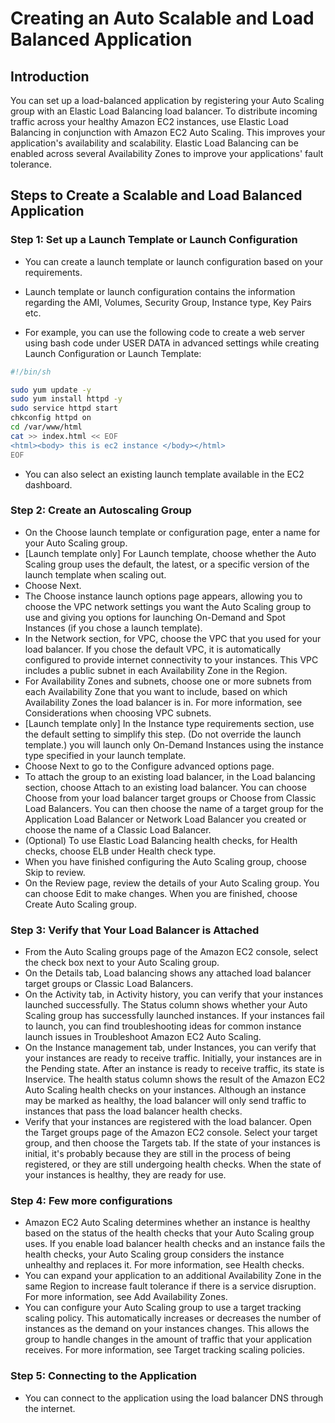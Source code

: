 # Creating an Auto Scalable and Load Balanced Application

## Introduction

You can set up a load-balanced application by registering your Auto Scaling group with an Elastic Load Balancing load balancer. To distribute incoming traffic across your healthy Amazon EC2 instances, use Elastic Load Balancing in conjunction with Amazon EC2 Auto Scaling. This improves your application's availability and scalability. Elastic Load Balancing can be enabled across several Availability Zones to improve your applications' fault tolerance.

## Steps to Create a Scalable and Load Balanced Application

### Step 1: Set up a Launch Template or Launch Configuration

 - You can create a launch template or launch configuration based on your requirements.

 - Launch template or launch configuration contains the information regarding the AMI, Volumes, Security Group, Instance type, Key Pairs etc.

 - For example, you can use the following code to create a web server using bash code under USER DATA in advanced settings while creating Launch Configuration or Launch Template:

```bash
#!/bin/sh

sudo yum update -y
sudo yum install httpd -y
sudo service httpd start
chkconfig httpd on
cd /var/www/html
cat >> index.html << EOF
<html><body> this is ec2 instance </body></html>
EOF
```
 - You can also select an existing launch template available in the EC2 dashboard.

### Step 2: Create an Autoscaling Group

- On the Choose launch template or configuration page, enter a name for your Auto Scaling group.
- [Launch template only] For Launch template, choose whether the Auto Scaling group uses the default, the latest, or a specific version of the launch template when scaling out.
- Choose Next.
- The Choose instance launch options page appears, allowing you to choose the VPC network settings you want the Auto Scaling group to use and giving you options for launching On-Demand and Spot Instances (if you chose a launch template).
- In the Network section, for VPC, choose the VPC that you used for your load balancer. If you chose the default VPC, it is automatically configured to provide internet connectivity to your instances. This VPC includes a public subnet in each Availability Zone in the Region.
- For Availability Zones and subnets, choose one or more subnets from each Availability Zone that you want to include, based on which Availability Zones the load balancer is in. For more information, see Considerations when choosing VPC subnets.
- [Launch template only] In the Instance type requirements section, use the default setting to simplify this step. (Do not override the launch template.) you will launch only On-Demand Instances using the instance type specified in your launch template.
- Choose Next to go to the Configure advanced options page.
- To attach the group to an existing load balancer, in the Load balancing section, choose Attach to an existing load balancer. You can choose Choose from your load balancer target groups or Choose from Classic Load Balancers. You can then choose the name of a target group for the Application Load Balancer or Network Load Balancer you created or choose the name of a Classic Load Balancer.
- (Optional) To use Elastic Load Balancing health checks, for Health checks, choose ELB under Health check type.
- When you have finished configuring the Auto Scaling group, choose Skip to review.
- On the Review page, review the details of your Auto Scaling group. You can choose Edit to make changes. When you are finished, choose Create Auto Scaling group.

### Step 3: Verify that Your Load Balancer is Attached

- From the Auto Scaling groups page of the Amazon EC2 console, select the check box next to your Auto Scaling group.
- On the Details tab, Load balancing shows any attached load balancer target groups or Classic Load Balancers.
- On the Activity tab, in Activity history, you can verify that your instances launched successfully. The Status column shows whether your Auto Scaling group has successfully launched instances. If your instances fail to launch, you can find troubleshooting ideas for common instance launch issues in Troubleshoot Amazon EC2 Auto Scaling.
- On the Instance management tab, under Instances, you can verify that your instances are ready to receive traffic. Initially, your instances are in the Pending state. After an instance is ready to receive traffic, its state is Inservice. The health status column shows the result of the Amazon EC2 Auto Scaling health checks on your instances. Although an instance may be marked as healthy, the load balancer will only send traffic to instances that pass the load balancer health checks.
- Verify that your instances are registered with the load balancer. Open the Target groups page of the Amazon EC2 console. Select your target group, and then choose the Targets tab. If the state of your instances is initial, it's probably because they are still in the process of being registered, or they are still undergoing health checks. When the state of your instances is healthy, they are ready for use.

### Step 4: Few more configurations

- Amazon EC2 Auto Scaling determines whether an instance is healthy based on the status of the health checks that your Auto Scaling group uses. If you enable load balancer health checks and an instance fails the health checks, your Auto Scaling group considers the instance unhealthy and replaces it. For more information, see Health checks.
- You can expand your application to an additional Availability Zone in the same Region to increase fault tolerance if there is a service disruption. For more information, see Add Availability Zones.
- You can configure your Auto Scaling group to use a target tracking scaling policy. This automatically increases or decreases the number of instances as the demand on your instances changes. This allows the group to handle changes in the amount of traffic that your application receives. For more information, see Target tracking scaling policies.

### Step 5: Connecting to the Application

- You can connect to the application using the load balancer DNS through the internet.
